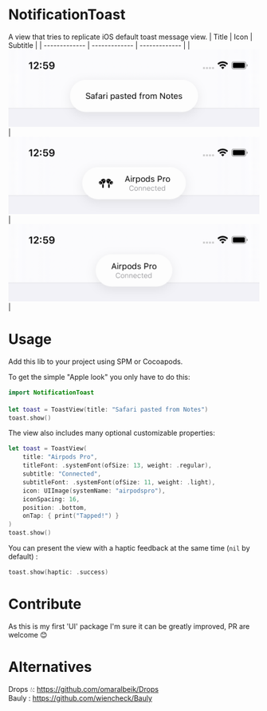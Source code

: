 
# NotificationToast

A view that tries to replicate iOS default toast message view.
| Title  | Icon | Subtitle |
| ------------- | ------------- | ------------- |
| ![Title](./Screenshots/title.png)  | ![Icon](./Screenshots/icon.png) | ![Subtitle](./Screenshots/subtitle.png) |

# Usage
Add this lib to your project using SPM or Cocoapods.

To get the simple "Apple look" you only have to do this:
```swift
import NotificationToast

let toast = ToastView(title: "Safari pasted from Notes")
toast.show()
```
The view also includes many optional customizable properties:
```swift
let toast = ToastView(
    title: "Airpods Pro",
    titleFont: .systemFont(ofSize: 13, weight: .regular),
    subtitle: "Connected",
    subtitleFont: .systemFont(ofSize: 11, weight: .light),
    icon: UIImage(systemName: "airpodspro"),
    iconSpacing: 16,
    position: .bottom,
    onTap: { print("Tapped!") }
)
toast.show()
```
You can present the view with a haptic feedback at the same time (`nil` by default) :
```swift
toast.show(haptic: .success)
```

# Contribute
As this is my first 'UI' package I'm sure it can be greatly improved, PR are welcome 😊

# Alternatives

Drops 💧: https://github.com/omaralbeik/Drops  
Bauly : https://github.com/wiencheck/Bauly



